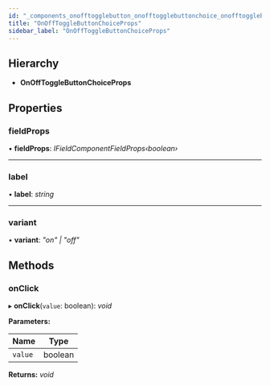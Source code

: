 ```yaml
---
id: "_components_onofftogglebutton_onofftogglebuttonchoice_onofftogglebuttonchoice_types_.onofftogglebuttonchoiceprops"
title: "OnOffToggleButtonChoiceProps"
sidebar_label: "OnOffToggleButtonChoiceProps"
---
```


## Hierarchy

* **OnOffToggleButtonChoiceProps**

## Properties

###  fieldProps

• **fieldProps**: *IFieldComponentFieldProps‹boolean›*

___

###  label

• **label**: *string*

___

###  variant

• **variant**: *"on" | "off"*

## Methods

###  onClick

▸ **onClick**(`value`: boolean): *void*

**Parameters:**

Name | Type |
------ | ------ |
`value` | boolean |

**Returns:** *void*
